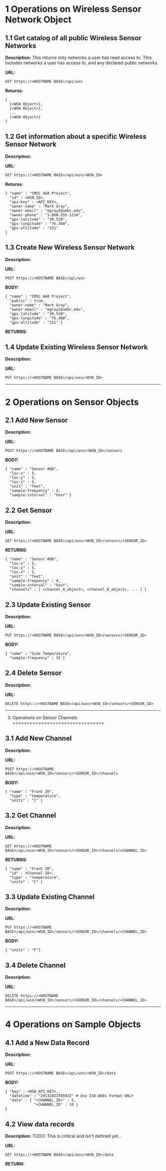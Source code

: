1 Operations on Wireless Sensor Network Object
==============================================

1.1 Get catalog of all public Wireless Sensor Networks
------------------------------------------------------
**Description:** This returns only networks a user has read access to. This includes networks a user has access to, and any declared public networks.

**URL:**

    GET https://<HOSTNAME BASE>/api/wsn

**Returns:**

    [
      {<WSN Object>},
      {<WSN Object>},
      ...
      {<WSN Object>}
    ]

1.2 Get information about a specific Wireless Sensor Network
------------------------------------------------------------
**Description:**

**URL:**

    GET https://<HOSTNAME BASE>/api/wsn/<WSN_ID>

**Returns:**

    { "name" : "CMSC 668 Project",
      "id" : <WSN_ID>,
      "api-key" : <API_KEY>,
      "owner-name" : "Mark Gray",
      "owner-email" : "mgray2@umbc.edu",
      "owner-phone" : "1-800-555-1234",
      "gps-latitude" : "39.51N",
      "gps-longitude" : "76.36W",
      "gps-altitude" : "331"
    }

1.3 Create New Wireless Sensor Network
--------------------------------------
**Description:**

**URL:**

    POST https://<HOSTNAME BASE>/api/wsn

**BODY:**

    { "name" : "CMSC 668 Project",
      "public" : true,
      "owner-name" : "Mark Gray",
      "owner-email" : "mgray2@umbc.edu",
      "gps-latitude" : "39.51N",
      "gps-longitude" : "76.36W",
      "gps-altitude" : "331" }

**RETURNS:**

1.4 Update Existing Wireless Sensor Network
-------------------------------------------
**Description:**

**URL:**

    PUT https://<HOSTNAME BASE>/api/wsn/<WSN_ID>

--------------------------------------------------------------------------------
2 Operations on Sensor Objects
==============================

2.1 Add New Sensor
------------------
**Description:**

**URL:**

    POST https://<HOSTNAME BASE>/api/wsn/<WSN_ID>/sensors

**BODY:**
    
    { "name" : "Sensor #88",
      "loc-x" : 5,
      "loc-y" : 5,
      "loc-z" : 5,
      "unit" : "feet",
      "sample-frequency" : 4,
      "sample-interval" : "hour" }

2.2 Get Sensor
--------------
**Description:**

**URL:**

    GET https://<HOSTNAME BASE>/api/wsn/<WSN_ID>/sensors/<SENSOR_ID>

**RETURNS:**

    { "name" : "Sensor #88",
      "loc-x" : 5,
      "loc-y" : 5,
      "loc-z" : 5,
      "unit" : "feet",
      "sample-frequency" : 4,
      "sample-interval" : "hour",
      "channels" : [ <channel_A_object>, <channel_B_object>, ... ] }

2.3 Update Existing Sensor
--------------------------
**Description:**

**URL:**

    PUT https://<HOSTNAME BASE>/api/wsn/<WSN_ID>/sensors/<SENSOR_ID>

**BODY:**

    { "name" : "Side Temperature",
      "sample-frequency" : 15 }

2.4 Delete Sensor
-----------------
**Description:**

**URL:**

    DELETE https://<HOSTNAME BASE>/api/wsn/<WSN_ID>/sensors/<SENSOR_ID>

--------------------------------------------------------------------------------
3. Operations on Sensor Channels
================================

3.1 Add New Channel
-------------------
**Description:**

**URL:**

    POST https://<HOSTNAME BASE>/api/wsn/<WSN_ID>/sensors/<SENSOR_ID>/channels

**BODY:**

    { "name" : "Front IR",
      "type" : "temperature",
      "units" : "C" }

3.2 Get Channel
---------------
**Description:**

**URL:**

    GET https://<HOSTNAME BASE>/api/wsn/<WSN_ID>/sensors/<SENSOR_ID>/channels/<CHANNEL_ID>

**RETURNS:**

    { "name" : "Front IR",
      "id" : <Channel ID>,
      "type" : "temperature",
      "units" : "C" }

3.3 Update Existing Channel
---------------------------
**Description:**

**URL:**

    PUT https://<HOSTNAME BASE>/api/wsn/<WSN_ID>/sensors/<SENSOR_ID>/channels/<CHANNEL_ID>

**BODY:**

    { "units" : "F"}

3.4 Delete Channel
------------------
**Description:**

**URL:**

    DELETE https://<HOSTNAME BASE>/api/wsn/<WSN_ID>/sensors/<SENSOR_ID>/channels/<CHANNEL_ID>

--------------------------------------------------------------------------------
4 Operations on Sample Objects
==============================

4.1 Add a New Data Record
-------------------------
**Description:**

**URL:**

    POST https://<HOSTNAME BASE>/api/wsn/<WSN_ID>/data

**BODY:**

    { "key" : <WSN_API_KEY>,
      "datetime" : "20131023T0502Z" # Use ISO-8601 Format ONLY
      "data" : { "<CHANNEL_ID>" : 5,
                 "<CHANNEL_ID" : 10 }
    }

4.2 View data records
---------------------
**Description:** TODO: This is critical and isn't defined yet...

**URL:**

    GET https://<HOSTNAME BASE>/api/wsn/<WSN_ID>/data

**RETURN:**


